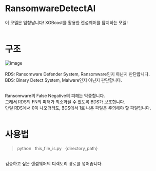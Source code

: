 # RansomwareDetectAI
이 모델은 엄청납니다!  XGBoost를 활용한 랜섬웨어를 탐지하는 모델!
<br>
<br>

# 구조
![image](https://github.com/QuackOri/RansomwareDetectAI/assets/103168837/dbcd7058-0edc-4317-904f-984bda2743b1)
<br>
<br>
RDS: Ransomware Defender System, Ransomware인지 아닌지 판단합니다. <br>
BDS: Binary Detect System, Malware인지 아닌지 판단합니다. <br>
<br>

Ransomware의 False Negative의 피해는 막중합니다.<br>
그래서 RDS의 FN의 피해가 최소화될 수 있도록 BDS가 보조합니다.<br>
만일 RDS에서 0이 나오더라도, BDS에서 1로 나온 파일은 주의해야 할 파일입니다.
<br><br>

# 사용법
> python &nbsp; this_file_is.py &nbsp; {directory_path} <br>
<br>
검증하고 싶은 랜섬웨어의 디렉토리 경로를 넣어줍니다.

